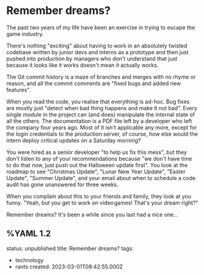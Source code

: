 # Remember dreams?

The past two years of my life have been an exercise in trying to escape the game industry.

There's nothing "exciting" about having to work in an absolutely twisted codebase written by junior devs and interns as a prototype and then just pushed into production by managers who don't understand that just because it looks like it works doesn't mean it actually works.

The Git commit history is a maze of branches and merges with no rhyme or reason, and all the commit comments are "fixed bugs and added new features".

When you read the code, you realise that everything is ad-hoc. Bug fixes are mostly just "detect when bad thing happens and make it not bad". Every single module in the project can (and does) manipulate the internal state of all the others. The documentation is a PDF file left by a developer who left the company four years ago. Most of it isn't applicable any more, except for the login credentials to the production server, of course, how else would the intern deploy critical updates on a Saturday morning?

You were hired as a senior developer "to help us fix this mess", but they don't listen to any of your recommendations because "we don't have time to do that now, just push out the Halloween update first". You look at the roadmap to see "Christmas Update", "Lunar New Year Update", "Easter Update", "Summer Update", and your email about when to schedule a code audit has gone unanswered for three weeks.

When you complain about this to your friends and family, they look at you funny. "Yeah, but you get to work on video&hairsp;games! That's your dream right?"

Remember dreams? It's been a while since you last had a nice one...

%YAML 1.2
---
status: unpublished
title: Remember dreams?
tags:
  - technology
  - rants
created: 2023-03-01T08:42:55.000Z
